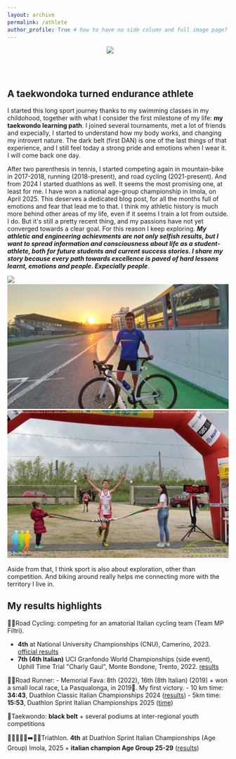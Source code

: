 ```yaml
---
layout: archive
permalink: /athlete
author_profile: True # how to have no side column and full image page?
---
```


<html>
<head>
<meta name="viewport" content="width=device-width, initial-scale=1">
<style>
.container {
  position: relative;
  text-align: center;
  color: white;
}

.bottom-left {
  position: absolute;
  bottom: 8px;
  left: 16px;
}

.top-left {
  position: absolute;
  top: 40%;
  left: 30%;
}

.top-right {
  position: absolute;
  top: 8px;
  right: 16px;
}

.bottom-right {
  position: absolute;
  bottom: 8px;
  right: 16px;
}

.centered {
  position: absolute;
  top: 50%;
  left: 50%;
  transform: translate(-50%, -50%);
}

.p1 {
  font-family: "Brush Script MT", cursive; font-size: 25px;
}

.collage-row {
  display: flex;
  justify-content: space-between;
  gap: 10px;
  width: 70%;
  margin: 0 auto; /* centers the collage horizontally */
  overflow-x: auto;
}

.collage-row img {
  flex: 1;
  max-width: 100%;
  height: auto;
  object-fit: cover;
  border-radius: 6px;
}
</style>
</head>
<body>

<!-- originaL style="width:100%; height:50%" -->
<div class="container">
  <img src="../images/MonteRomano.jpg" alt="Snow" style="width:70%; height:30%">
  <div class="top-left"><p class="p1"> Instinct choices,<br>Rationality follows </p></div>
</div>

</body>
</html> 

## A taekwondoka turned endurance athlete

I started this long sport journey thanks to my swimming classes in my childohood, together with what I consider the first milestone of my life: **my taekwondo learning path**. 
I joined several tournaments, met a lot of friends and expecially, I started to understand how my body works, and changing my introvert nature. The dark belt (first DAN) is one of the last things of that experience, and I still feel today a strong pride and emotions when I wear it. I will come back one day.

After two parenthesis in tennis, I started competing again in mountain-bike in 2017-2018, running (2018-present), and road cycling (2021-present). 
And from 2024 I started duathlons as well. It seems the most promising one, at least for me. I have won a national age-group championship in Imola, on April 2025. This deserves a dedicated blog post, for all the months full of emotions and fear that lead me to that. 
I think my athletic history is much more behind other areas of my life, even if it seems I train a lot from outside. I do. But it's still a pretty recent thing, and my passions have not yet converged towards a clear goal. For this reason I keep exploring. 
***My athletic and engineering achievments are not only selfish results, but I want to spread information and consciousness about life as a student-athlete, both for future students and current success stories. I share my story because every path towards excellence is paved of hard lessons learnt, emotions and people. Expecially people***. 

<div class="collage-row">
  <img src="images/Campione_Italiano.jpg">
  <img src="images/Tramonto_Imola.jpg">
  <img src="images/Pasqualonga.jpg">
</div>

Aside from that, I think sport is also about exploration, other than competition. And biking around really helps me connecting more with the territory I live in.

## My results highlights

🚴‍♂️Road Cycling: competing for an amatorial Italian cycling team (Team MP Filtri). 
- **4th** at National University Championships (CNU), Camerino, 2023. [official results](/files/CLASSIFICA-CNU.pdf)
- **7th (4th Italian)**  UCI Granfondo World Championships (side event), Uphill Time Trial "Charly Gaul", Monte Bondone, Trento, 2022. [results](https://www.endu.net/it/events/cronoscalata-charly-gaul-monte-bondone/results)

🏃‍♂️Road Runner:
    - Memorial Fava: 8th (2022), 16th (8th Italian) (2019) + won a small local race, La Pasqualonga, in 2019🙂. My first victory.
    - 10 km time: **34:43**, Duathlon Classic Italian Championships 2024 ([results](https://www.endu.net/it/events/campionato-italiano-duathlon-classico-no-draft-quinzano/results))
    - 5km time: **15:53**, Duathlon Sprint Italian Championships 2025 ([time](https://www.endu.net/it/events/campionato-italiano-duathon-sprint-assoluto-u23-agegroup-paraduathlon-coppacrono-imola/results))

🥋Taekwondo: **black belt** + several podiums at inter-regional youth competitions

🏊‍♂️‍➡️🚴‍♂️➡️🏃‍♂️Triathlon. **4th** at Duathlon Sprint Italian Championships (Age Group) Imola, 2025 + **italian champion Age Group 25-29** ([results](https://www.fitri.it/it/news/fitri/1159-terzo-piano/20323-podi-e-classifiche-age-group-dei-campionati-italiani-duathlon-sprint-imola-2025.html))



